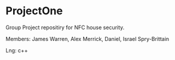 # ProjectOne
Group Project repositiry for NFC house security.

Members: James Warren, Alex Merrick, Daniel, Israel Spry-Brittain

Lng: c++
